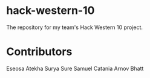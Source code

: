 # hack-western-10
The repository for my team's Hack Western 10 project.

# Contributors 
Eseosa Atekha
Surya Sure 
Samuel Catania
Arnov Bhatt